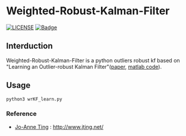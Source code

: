 # Weighted-Robust-Kalman-Filter

[![LICENSE](https://img.shields.io/badge/license-Anti%20996-blue.svg)](https://github.com/996icu/996.ICU/blob/master/LICENSE)
[![Badge](https://img.shields.io/badge/link-996.icu-red.svg)](https://996.icu/#/en_US)

## Interduction

Weighted-Robust-Kalman-Filter is a python outliers robust kf based on "Learning an Outlier-robust Kalman Filter"([paper](<http://www.jting.net/pubs/2007/ting-ECML2007.pdf>), [matlab code](<http://www-clmc.usc.edu/software/rtOutlierDetection/robustKF/>)). 

## Usage

```
python3 wrKF_learn.py
```



### Reference

- [Jo-Anne Ting](<http://www.jting.net/>) : <http://www.jting.net/>